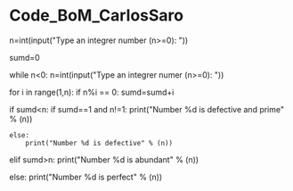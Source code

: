 # Code_BoM_CarlosSaro
n=int(input("Type an integrer number (n>=0): "))

sumd=0

while n<0:
    n=int(input("Type an integrer numer (n>=0): "))

for i in range(1,n):
    if n%i == 0:
        sumd=sumd+i


if sumd<n:
    if sumd==1 and n!=1:
        print("Number %d is defective and prime" % (n))

    else:
        print("Number %d is defective" % (n))
        
elif sumd>n:
    print("Number %d is abundant" % (n))

else:
    print("Number %d is perfect" % (n))
